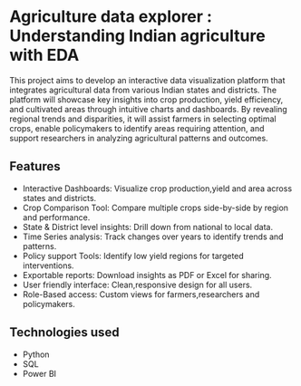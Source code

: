 # Agriculture data explorer : Understanding Indian agriculture with EDA

This project aims to develop an interactive data visualization platform that integrates agricultural data from various Indian states and districts. The platform will showcase key insights into crop production, yield efficiency, and cultivated areas through intuitive charts and dashboards. By revealing regional trends and disparities, it will assist farmers in selecting optimal crops, enable policymakers to identify areas requiring attention, and support researchers in analyzing agricultural patterns and outcomes.

## Features

- Interactive Dashboards: Visualize crop production,yield and area across states and districts.
- Crop Comparison Tool: Compare multiple crops side-by-side by region and performance.
- State & District level insights: Drill down from national to local data.
- Time Series analysis: Track changes over years to identify trends and patterns.
- Policy support Tools: Identify low yield regions for targeted interventions.
- Exportable reports: Download insights as PDF or Excel for sharing.
- User friendly interface: Clean,responsive design for all users.
- Role-Based access: Custom views for farmers,researchers and policymakers. 

## Technologies used

- Python 
- SQL
- Power BI 
